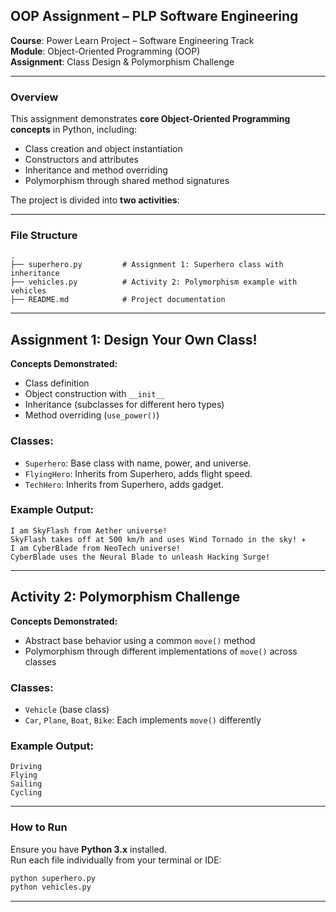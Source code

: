 ##  OOP Assignment – PLP Software Engineering   
**Course**: Power Learn Project – Software Engineering Track  
**Module**: Object-Oriented Programming (OOP)  
**Assignment**: Class Design & Polymorphism Challenge  

---

###  Overview
This assignment demonstrates **core Object-Oriented Programming concepts** in Python, including:
- Class creation and object instantiation
- Constructors and attributes
- Inheritance and method overriding
- Polymorphism through shared method signatures

The project is divided into **two activities**:

---

###  File Structure

```
.
├── superhero.py         # Assignment 1: Superhero class with inheritance
├── vehicles.py          # Activity 2: Polymorphism example with vehicles
├── README.md            # Project documentation
```

---

##  Assignment 1: Design Your Own Class!

**Concepts Demonstrated:**
- Class definition
- Object construction with `__init__`
- Inheritance (subclasses for different hero types)
- Method overriding (`use_power()`)

###  Classes:
- `Superhero`: Base class with name, power, and universe.
- `FlyingHero`: Inherits from Superhero, adds flight speed.
- `TechHero`: Inherits from Superhero, adds gadget.

###  Example Output:
```
I am SkyFlash from Aether universe! 
SkyFlash takes off at 500 km/h and uses Wind Tornado in the sky! ✈
I am CyberBlade from NeoTech universe! 
CyberBlade uses the Neural Blade to unleash Hacking Surge! 
```

---

## Activity 2: Polymorphism Challenge

**Concepts Demonstrated:**
- Abstract base behavior using a common `move()` method
- Polymorphism through different implementations of `move()` across classes

###  Classes:
- `Vehicle` (base class)
- `Car`, `Plane`, `Boat`, `Bike`: Each implements `move()` differently

###  Example Output:
```
Driving 
Flying 
Sailing 
Cycling 
```

---

###  How to Run

Ensure you have **Python 3.x** installed.  
Run each file individually from your terminal or IDE:

```bash
python superhero.py
python vehicles.py
```

---

